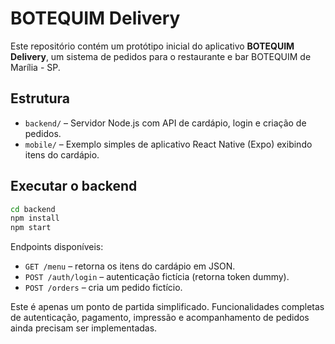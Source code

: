 # BOTEQUIM Delivery

Este repositório contém um protótipo inicial do aplicativo **BOTEQUIM Delivery**, um sistema de pedidos para o restaurante e bar BOTEQUIM de Marília - SP.

## Estrutura

- `backend/` – Servidor Node.js com API de cardápio, login e criação de pedidos.
- `mobile/` – Exemplo simples de aplicativo React Native (Expo) exibindo itens do cardápio.

## Executar o backend

```bash
cd backend
npm install
npm start
```

Endpoints disponíveis:

- `GET /menu` – retorna os itens do cardápio em JSON.
- `POST /auth/login` – autenticação fictícia (retorna token dummy).
- `POST /orders` – cria um pedido fictício.

Este é apenas um ponto de partida simplificado. Funcionalidades completas de autenticação, pagamento, impressão e acompanhamento de pedidos ainda precisam ser implementadas.
